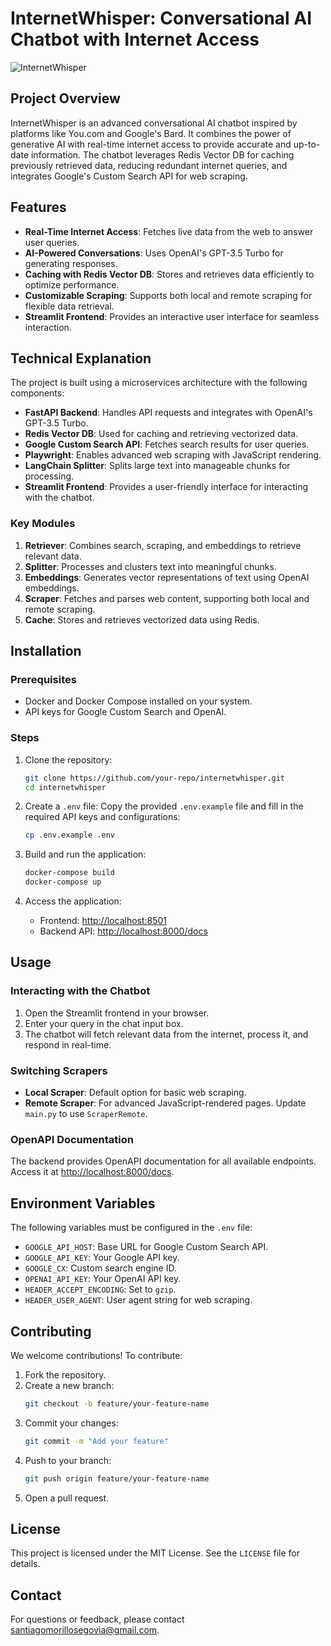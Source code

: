 # InternetWhisper: Conversational AI Chatbot with Internet Access

![InternetWhisper](https://github.com/santiagomorillosegovia/InternetWhisper/assets/28943730/26840b24-92d3-4ddf-bbd1-82cc6b992c7f)

## Project Overview
InternetWhisper is an advanced conversational AI chatbot inspired by platforms like You.com and Google's Bard. It combines the power of generative AI with real-time internet access to provide accurate and up-to-date information. The chatbot leverages Redis Vector DB for caching previously retrieved data, reducing redundant internet queries, and integrates Google's Custom Search API for web scraping.

## Features
- **Real-Time Internet Access**: Fetches live data from the web to answer user queries.
- **AI-Powered Conversations**: Uses OpenAI's GPT-3.5 Turbo for generating responses.
- **Caching with Redis Vector DB**: Stores and retrieves data efficiently to optimize performance.
- **Customizable Scraping**: Supports both local and remote scraping for flexible data retrieval.
- **Streamlit Frontend**: Provides an interactive user interface for seamless interaction.

## Technical Explanation
The project is built using a microservices architecture with the following components:
- **FastAPI Backend**: Handles API requests and integrates with OpenAI's GPT-3.5 Turbo.
- **Redis Vector DB**: Used for caching and retrieving vectorized data.
- **Google Custom Search API**: Fetches search results for user queries.
- **Playwright**: Enables advanced web scraping with JavaScript rendering.
- **LangChain Splitter**: Splits large text into manageable chunks for processing.
- **Streamlit Frontend**: Provides a user-friendly interface for interacting with the chatbot.

### Key Modules
1. **Retriever**: Combines search, scraping, and embeddings to retrieve relevant data.
2. **Splitter**: Processes and clusters text into meaningful chunks.
3. **Embeddings**: Generates vector representations of text using OpenAI embeddings.
4. **Scraper**: Fetches and parses web content, supporting both local and remote scraping.
5. **Cache**: Stores and retrieves vectorized data using Redis.

## Installation

### Prerequisites
- Docker and Docker Compose installed on your system.
- API keys for Google Custom Search and OpenAI.

### Steps
1. Clone the repository:
   ```bash
   git clone https://github.com/your-repo/internetwhisper.git
   cd internetwhisper
   ```

2. Create a `.env` file:
   Copy the provided `.env.example` file and fill in the required API keys and configurations:
   ```bash
   cp .env.example .env
   ```

3. Build and run the application:
   ```bash
   docker-compose build
   docker-compose up
   ```

4. Access the application:
   - Frontend: [http://localhost:8501](http://localhost:8501)
   - Backend API: [http://localhost:8000/docs](http://localhost:8000/docs)

## Usage

### Interacting with the Chatbot
1. Open the Streamlit frontend in your browser.
2. Enter your query in the chat input box.
3. The chatbot will fetch relevant data from the internet, process it, and respond in real-time.

### Switching Scrapers
- **Local Scraper**: Default option for basic web scraping.
- **Remote Scraper**: For advanced JavaScript-rendered pages. Update `main.py` to use `ScraperRemote`.

### OpenAPI Documentation
The backend provides OpenAPI documentation for all available endpoints. Access it at [http://localhost:8000/docs](http://localhost:8000/docs).

## Environment Variables
The following variables must be configured in the `.env` file:
- `GOOGLE_API_HOST`: Base URL for Google Custom Search API.
- `GOOGLE_API_KEY`: Your Google API key.
- `GOOGLE_CX`: Custom search engine ID.
- `OPENAI_API_KEY`: Your OpenAI API key.
- `HEADER_ACCEPT_ENCODING`: Set to `gzip`.
- `HEADER_USER_AGENT`: User agent string for web scraping.

## Contributing
We welcome contributions! To contribute:
1. Fork the repository.
2. Create a new branch:
   ```bash
   git checkout -b feature/your-feature-name
   ```
3. Commit your changes:
   ```bash
   git commit -m "Add your feature"
   ```
4. Push to your branch:
   ```bash
   git push origin feature/your-feature-name
   ```
5. Open a pull request.

## License
This project is licensed under the MIT License. See the `LICENSE` file for details.

## Contact
For questions or feedback, please contact [santiagomorillosegovia@gmail.com](mailto:santiagomorillosegovia@gmail.com).
